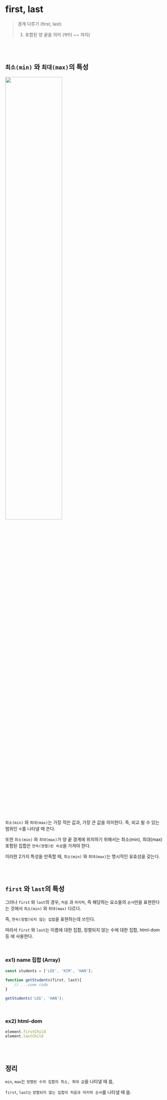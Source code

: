 # first, last

> 경계 다루기 (first, last)
> 1. 포함된 양 끝을 의미 (부터 ~~ 까지)

<br/><br/>

## ```최소(min)``` 와 ```최대(max)```의 특성

<img src="https://user-images.githubusercontent.com/95308384/195274563-55ffa605-e30d-4c11-baea-26f0bb41d803.png" width=60% />


```최소(min)``` 와 ```최대(max)```는 가장 작은 값과, 가장 큰 값을 의미한다. 즉, 비교 될 수 있는 범위인 ```수```를 나타낼 때 쓴다. 

또한 ```최소(min)``` 와 ```최대(max)```가 양 끝 경계에 위치하기 위해서는 최소(min), 최대(max) 포함된 집합은 ```연속(정렬)된 속성```을 가져야 한다.

이러한 2가지 특성을 만족할 때, ```최소(min)``` 와 ```최대(max)```는 명시적인 유효성을 갖는다.

<br/><br/>

## ```first``` 와 ```last```의 특성

그러나 ```first``` 와 ```last```의 경우, ```처음``` 과 ```마지막```, 즉 해당하는 요소들의 ```순서```만을 표현한다는 것에서 ```최소(min)``` 와 ```최대(max)``` 다르다.

즉, ```연속(정렬)되지 않는 집합```을 표현하는데 쓰인다. 

따라서 ```first``` 와 ```last```는 이름에 대한 집합, 정렬되지 않는 수에 대한 집합, html-dom 등 에 사용한다.

<br/>

### ex1) name 집합 (Array)
```javascript
const students = ['LEE', 'KIM', 'HAN'];

function getStudents(first, last){
    // ...some code
}

getStudents('LEE', 'HAN');
```
<br/>

### ex2) html-dom
```javascript
element.firstChild
element.lastChild
```


<br>
<br>

## 정리
```min```, ```max```는 ```정렬된 수의 집합의 최소, 최대 값```을 나타낼 때 씀,

```first```, ```last는``` ```정렬되지 않는 집합의 처음과 마지막 순서```를 나타낼 때 씀.


